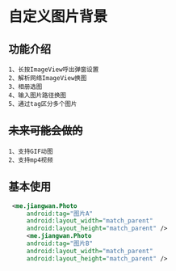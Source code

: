 # 自定义图片背景

## 功能介绍

```
1、长按ImageView呼出弹窗设置
2、解析网络ImageView换图
3、相册选图
4、输入图片路径换图
5、通过tag区分多个图片
```

## ~~未来可能会做的~~

```
1、支持GIF动图
2、支持mp4视频
```

## 基本使用

```xml
 <me.jiangwan.Photo
     android:tag="图片A"
     android:layout_width="match_parent"
     android:layout_height="match_parent" />
     <me.jiangwan.Photo
     android:tag="图片B"
     android:layout_width="match_parent"
     android:layout_height="match_parent" />
```
